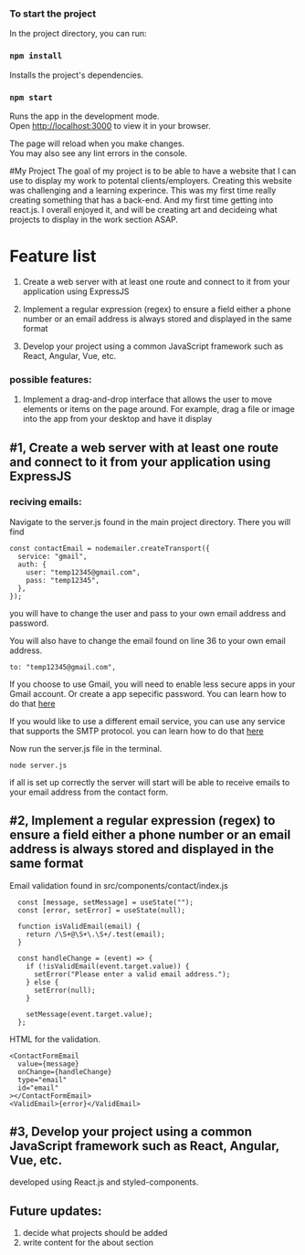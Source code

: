 ### To start the project

In the project directory, you can run:

### `npm install`

Installs the project's dependencies.

### `npm start`

Runs the app in the development mode.\
Open [http://localhost:3000](http://localhost:3000) to view it in your browser.

The page will reload when you make changes.\
You may also see any lint errors in the console.

#My Project
The goal of my project is to be able to have a website that I can use to display my work to potental clients/employers. Creating this website was challenging and a learning experince. This was my first time really creating something that has a back-end. And my first time getting into react.js. I overall enjoyed it, and will be creating art and decideing what projects to display in the work section ASAP.

# Feature list

1. Create a web server with at least one route and connect to it from your application using ExpressJS

2. Implement a regular expression (regex) to ensure a field either a phone number or an email address is always stored and displayed in the same format

3. Develop your project using a common JavaScript framework such as React, Angular, Vue, etc.

### possible features:

1. Implement a drag-and-drop interface that allows the user to move elements or items on the page around. For example, drag a file or image into the app from your desktop and have it display

## #1, Create a web server with at least one route and connect to it from your application using ExpressJS

### reciving emails:

Navigate to the server.js found in the main project directory. There you will find

```
const contactEmail = nodemailer.createTransport({
  service: "gmail",
  auth: {
    user: "temp12345@gmail.com",
    pass: "temp12345",
  },
});
```

you will have to change the user and pass to your own email address and password.

You will also have to change the email found on line 36 to your own email address.

```
to: "temp12345@gmail.com",
```

If you choose to use Gmail, you will need to enable less secure apps in your Gmail account. Or create a app sepecific password. You can learn how to do that [here](https://support.google.com/mail/answer/185833?hl=en)

If you would like to use a different email service, you can use any service that supports the SMTP protocol. you can learn how to do that [here](https://nodemailer.com/smtp/)

Now run the server.js file in the terminal.

```
node server.js
```

if all is set up correctly the server will start will be able to receive emails to your email address from the contact form.

## #2, Implement a regular expression (regex) to ensure a field either a phone number or an email address is always stored and displayed in the same format

Email validation found in src/components/contact/index.js

```
  const [message, setMessage] = useState("");
  const [error, setError] = useState(null);

  function isValidEmail(email) {
    return /\S+@\S+\.\S+/.test(email);
  }

  const handleChange = (event) => {
    if (!isValidEmail(event.target.value)) {
      setError("Please enter a valid email address.");
    } else {
      setError(null);
    }

    setMessage(event.target.value);
  };
```

HTML for the validation.

```
<ContactFormEmail
  value={message}
  onChange={handleChange}
  type="email"
  id="email"
></ContactFormEmail>
<ValidEmail>{error}</ValidEmail>
```

## #3, Develop your project using a common JavaScript framework such as React, Angular, Vue, etc.

developed using React.js and styled-components.

## Future updates:

1. decide what projects should be added
2. write content for the about section
